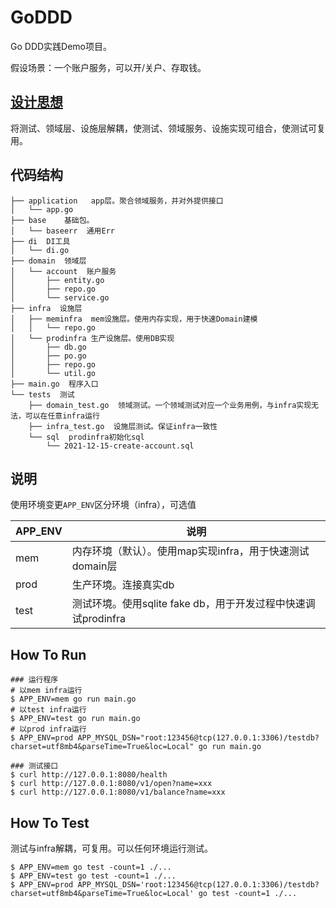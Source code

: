 # GoDDD

Go DDD实践Demo项目。

假设场景：一个账户服务，可以开/关户、存取钱。

## [设计思想](https://a3d21.github.io/2022/01/04/2022-01-04-how-to-test-your-service/)
将测试、领域层、设施层解耦，使测试、领域服务、设施实现可组合，使测试可复用。

## 代码结构
```
├── application   app层。聚合领域服务，并对外提供接口
│   └── app.go
├── base    基础包。
│   └── baseerr  通用Err
├── di  DI工具
│   └── di.go
├── domain  领域层
│   └── account  账户服务
│       ├── entity.go
│       ├── repo.go
│       └── service.go
├── infra  设施层
│   ├── meminfra  mem设施层。使用内存实现，用于快速Domain建模
│   │   └── repo.go
│   └── prodinfra 生产设施层。使用DB实现
│       ├── db.go
│       ├── po.go
│       ├── repo.go
│       └── util.go
├── main.go  程序入口
└── tests  测试
    ├── domain_test.go  领域测试。一个领域测试对应一个业务用例，与infra实现无法，可以在任意infra运行
    ├── infra_test.go  设施层测试。保证infra一致性
    └── sql  prodinfra初始化sql
        └── 2021-12-15-create-account.sql
```

## 说明
使用环境变更`APP_ENV`区分环境（infra），可选值

|APP_ENV|说明|
|-|-|
|mem|内存环境（默认）。使用map实现infra，用于快速测试domain层|
|prod|生产环境。连接真实db|
|test|测试环境。使用sqlite fake db，用于开发过程中快速调试prodinfra|

## How To Run

```
### 运行程序
# 以mem infra运行
$ APP_ENV=mem go run main.go
# 以test infra运行
$ APP_ENV=test go run main.go
# 以prod infra运行
$ APP_ENV=prod APP_MYSQL_DSN="root:123456@tcp(127.0.0.1:3306)/testdb?charset=utf8mb4&parseTime=True&loc=Local" go run main.go

### 测试接口
$ curl http://127.0.0.1:8080/health
$ curl http://127.0.0.1:8080/v1/open?name=xxx
$ curl http://127.0.0.1:8080/v1/balance?name=xxx
```

## How To Test

测试与infra解耦，可复用。可以任何环境运行测试。
```
$ APP_ENV=mem go test -count=1 ./...
$ APP_ENV=test go test -count=1 ./...
$ APP_ENV=prod APP_MYSQL_DSN='root:123456@tcp(127.0.0.1:3306)/testdb?charset=utf8mb4&parseTime=True&loc=Local' go test -count=1 ./...
```